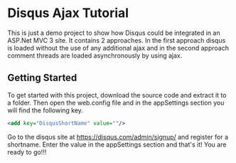 # Disqus Ajax Tutorial

This is just a demo project to show how Disqus could be integrated in an ASP.Net MVC 3 site.
It contains 2 approaches. In the first approach disqus is loaded without the use of any additional 
ajax and in the second approach comment threads are loaded asynchronously by using ajax.

## Getting Started

To get started with this project, download the source code and extract it to a folder. Then open the
web.config file and in the appSettings section you will find the following key.

```xml
<add key="DisqusShortName" value=""/>
```

Go to the disqus site at https://disqus.com/admin/signup/ and register for a shortname. Enter the value
in the appSettings section and that's it! You are ready to go!!!

